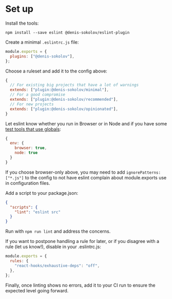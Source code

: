 # Set up

Install the tools:

```
npm install --save eslint @denis-sokolov/eslint-plugin
```

Create a minimal `.eslintrc.js` file:

```js
module.exports = {
  plugins: ["@denis-sokolov"],
};
```

Choose a ruleset and add it to the config above:

```js
{
  // For existing big projects that have a lot of warnings
  extends: ["plugin:@denis-sokolov/minimal"],
  // For a good compromise
  extends: ["plugin:@denis-sokolov/recommended"],
  // For new projects
  extends: ["plugin:@denis-sokolov/opinionated"],
}
```

Let eslint know whether you run in Browser or in Node and if you have some [test tools that use globals](https://eslint.org/docs/user-guide/configuring#specifying-environments):

```js
{
  env: {
    browser: true,
    node: true
  }
}
```

If you choose browser-only above, you may need to add `ignorePatterns: ["*.js"]` to the config to not have eslint complain about module.exports use in configuration files.

Add a script to your package.json:

```json
{
  "scripts": {
    "lint": "eslint src"
  }
}
```

Run with `npm run lint` and address the concerns.

If you want to postpone handling a rule for later, or if you disagree with a rule (let us know!), disable in your .eslintrc.js:

```js
module.exports = {
  rules: {
    "react-hooks/exhaustive-deps": "off",
  },
};
```

Finally, once linting shows no errors, add it to your CI run to ensure the expected level going forward.
